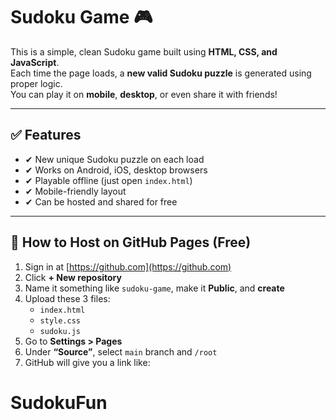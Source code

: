 # Sudoku Game 🎮

This is a simple, clean Sudoku game built using **HTML, CSS, and JavaScript**.  
Each time the page loads, a **new valid Sudoku puzzle** is generated using proper logic.  
You can play it on **mobile**, **desktop**, or even share it with friends!

---

## ✅ Features

- ✔ New unique Sudoku puzzle on each load
- ✔ Works on Android, iOS, desktop browsers
- ✔ Playable offline (just open `index.html`)
- ✔ Mobile-friendly layout
- ✔ Can be hosted and shared for free

---

## 🚀 How to Host on GitHub Pages (Free)

1. Sign in at [https://github.com](https://github.com)
2. Click **+ New repository**
3. Name it something like `sudoku-game`, make it **Public**, and **create**
4. Upload these 3 files:
   - `index.html`
   - `style.css`
   - `sudoku.js`
5. Go to **Settings > Pages**
6. Under **“Source”**, select `main` branch and `/root`
7. GitHub will give you a link like:
# SudokuFun
